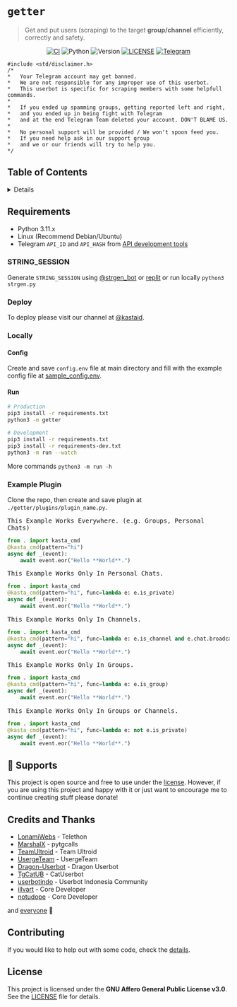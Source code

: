 # `getter`

> Get and put users (scraping) to the target **group/channel** efficiently, correctly and safety.

<p align="center">
    <a href="https://github.com/kastaid/getter/actions/workflows/ci.yml"><img alt="CI" src="https://img.shields.io/github/actions/workflow/status/kastaid/getter/ci.yml?branch=main&logo=github&label=CI" /></a>
    <img alt="Python" src="https://img.shields.io/badge/Python-3.11.x%20%7C%203.12.x-blue?logoColor=white&logo=python" />
    <img alt="Version" src="https://img.shields.io/github/manifest-json/v/kastaid/getter" />
    <a href="https://github.com/kastaid/getter/blob/main/LICENSE"><img alt="LICENSE" src="https://img.shields.io/github/license/kastaid/getter" /></a>
    <a href="https://telegram.me/kastaid"><img alt="Telegram" src="https://img.shields.io/badge/kastaid-blue?logo=telegram" /></a>
</p>

```
#include <std/disclaimer.h>
/*
*   Your Telegram account may get banned.
*   We are not responsible for any improper use of this userbot.
*   This userbot is specific for scraping members with some helpfull commands.
*
*   If you ended up spamming groups, getting reported left and right,
*   and you ended up in being fight with Telegram
*   and at the end Telegram Team deleted your account. DON'T BLAME US.
*
*   No personal support will be provided / We won't spoon feed you.
*   If you need help ask in our support group 
*   and we or our friends will try to help you.
*/
```

## Table of Contents

<details>
<summary>Details</summary>

- [Requirements](#requirements)
  - [STRING_SESSION](#string_session)
  - [Deploy](#deploy)
  - [Locally](#locally)
    - [Config](#config)
    - [Run](#run)
  - [Example Plugin](#example-plugin)
- [Supports](#sparkling_heart-supports)
- [Credits and Thanks](#credits-and-thanks)
- [Contributing](#contributing)
- [License](#license)

</details>

## Requirements

- Python 3.11.x
- Linux (Recommend Debian/Ubuntu)
- Telegram `API_ID` and `API_HASH` from [API development tools](https://my.telegram.org)

### STRING_SESSION

Generate `STRING_SESSION` using [@strgen_bot](https://telegram.me/strgen_bot) or [replit](https://replit.com/@notudope/strgen) or run locally `python3 strgen.py`

### Deploy

To deploy please visit our channel at [@kastaid](https://telegram.me/kastaid).

### Locally

#### Config

Create and save `config.env` file at main directory and fill with the example config file at [sample_config.env](https://github.com/kastaid/getter/blob/main/sample_config.env).

#### Run

```sh
# Production
pip3 install -r requirements.txt
python3 -m getter

# Development
pip3 install -r requirements.txt
pip3 install -r requirements-dev.txt
python3 -m run --watch
```

More commands `python3 -m run -h`

### Example Plugin

Clone the repo, then create and save plugin at `./getter/plugins/plugin_name.py`.

<kbd>This Example Works Everywhere. (e.g. Groups, Personal Chats)</kbd>
```python
from . import kasta_cmd
@kasta_cmd(pattern="hi")
async def _(event):
    await event.eor("Hello **World**.")
```

<kbd>This Example Works Only In Personal Chats.</kbd>
```python
from . import kasta_cmd
@kasta_cmd(pattern="hi", func=lambda e: e.is_private)
async def _(event):
    await event.eor("Hello **World**.")
```

<kbd>This Example Works Only In Channels.</kbd>
```python
from . import kasta_cmd
@kasta_cmd(pattern="hi", func=lambda e: e.is_channel and e.chat.broadcast)
async def _(event):
    await event.eor("Hello **World**.")
```

<kbd>This Example Works Only In Groups.</kbd>
```python
from . import kasta_cmd
@kasta_cmd(pattern="hi", func=lambda e: e.is_group)
async def _(event):
    await event.eor("Hello **World**.")
```

<kbd>This Example Works Only In Groups or Channels.</kbd>
```python
from . import kasta_cmd
@kasta_cmd(pattern="hi", func=lambda e: not e.is_private)
async def _(event):
    await event.eor("Hello **World**.")
```

## :sparkling_heart: Supports

This project is open source and free to use under the [license](#license). However, if you are using this project and happy with it or just want to encourage me to continue creating stuff please donate!

## Credits and Thanks

* [LonamiWebs](https://github.com/LonamiWebs/Telethon) - Telethon
* [MarshalX](https://github.com/MarshalX/tgcalls) - pytgcalls
* [TeamUltroid](https://github.com/TeamUltroid) - Team Ultroid
* [UsergeTeam](https://github.com/UsergeTeam) - UsergeTeam
* [Dragon-Userbot](https://github.com/Dragon-Userbot) - Dragon Userbot
* [TgCatUB](https://github.com/TgCatUB) - CatUserbot
* [userbotindo](https://github.com/userbotindo) - Userbot Indonesia Community
* [illvart](https://github.com/illvart) - Core Developer
* [notudope](https://github.com/notudope) - Core Developer

and [everyone](https://github.com/kastaid/getter/graphs/contributors) 🦄

## Contributing

If you would like to help out with some code, check the [details](https://github.com/kastaid/getter/blob/main/docs/CONTRIBUTING.md).

## License

This project is licensed under the **GNU Affero General Public License v3.0**. See the [LICENSE](https://github.com/kastaid/getter/blob/main/LICENSE) file for details.
